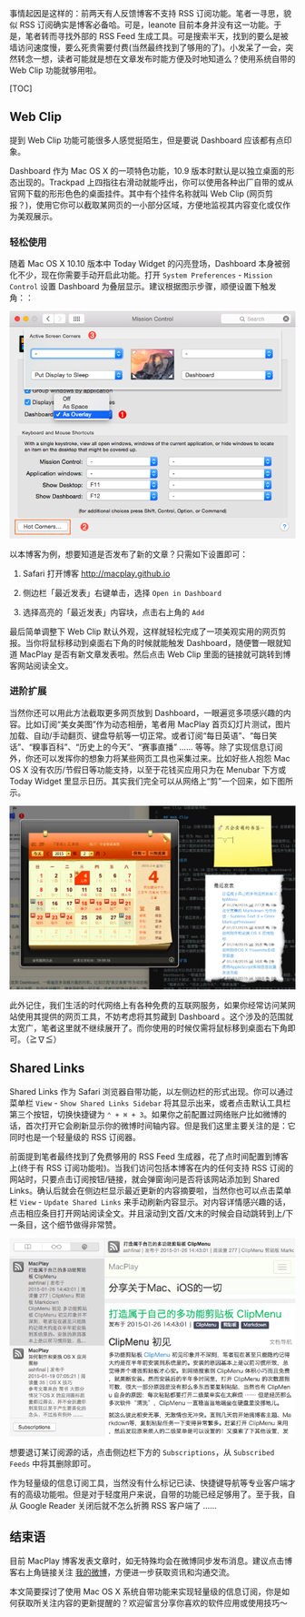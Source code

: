 <!--
.. title: Web Clip & Shared Links - Mac OS X 轻量级的信息订阅工具
.. slug: web-clip-shared-links-mac-os-x-qing-liang-ji-de-xin-xi-ding-yue-gong-ju
.. date: 2015-02-04 15:34:49 UTC+08:00
.. updated: 2017-10-26 11:34:49 UTC+08:00
.. tags: macos, rss
.. category:
.. link:
.. description:
.. type: text
.. nocomments:
.. password:
.. previewimage:
-->

事情起因是这样的：前两天有人反馈博客不支持 RSS 订阅功能。笔者一寻思，貌似 RSS 订阅确实是博客必备哈。可是，leanote 目前本身并没有这一功能。于是，笔者转而寻找外部的 RSS Feed 生成工具。可是搜索半天，找到的要么是被墙访问速度慢，要么死贵需要付费(当然最终找到了够用的了)。小发呆了一会，突然转念一想，读者可能就是想在文章发布时能方便及时地知道么？使用系统自带的 Web Clip 功能就够用啦。

<!-- TEASER_END -->

[TOC]

## Web Clip

提到 Web Clip 功能可能很多人感觉挺陌生，但是要说 Dashboard 应该都有点印象。

Dashboard 作为 Mac OS X 的一项特色功能，10.9 版本时默认是以独立桌面的形态出现的。Trackpad 上四指往右滑动就能呼出，你可以使用各种出厂自带的或从官网下载的形形色色的桌面挂件。其中有个挂件名称就叫 Web Clip (网页剪报？)，使用它你可以截取某网页的一小部分区域，方便地监视其内容变化或仅作为美观展示。

### 轻松使用

随着 Mac OS X 10.10 版本中 Today Widget 的闪亮登场，Dashboard 本身被弱化不少，现在你需要手动开启此功能。打开 `System Preferences` - `Mission Control` 设置 Dashboard 为叠层显示。建议根据图示步骤，顺便设置下触发角：：

![DashboardSetting](/images/dashboard_settings.png "DashboardSetting")

以本博客为例，想要知道是否发布了新的文章？只需如下设置即可：

1. Safari 打开博客 <http://macplay.github.io>

2. 侧边栏「最近发表」右键单击，选择 `Open in Dashboard`

3. 选择高亮的「最近发表」内容块，点击右上角的 `Add`

最后简单调整下 Web Clip 默认外观，这样就轻松完成了一项美观实用的网页剪报。当你将鼠标移动到桌面右下角的时候就能触发 Dashboard，随便瞥一眼就知道 MacPlay 是否有新文章发表啦。然后点击 Web Clip 里面的链接就可跳转到博客网站阅读全文。

### 进阶扩展

当然你还可以用此方法截取更多网页放到 Dashboard，一眼遍览多项感兴趣的内容。比如订阅“美女美图”作为动态相册，笔者用 MacPlay 首页幻灯片测试，图片加载、自动/手动翻页、键盘导航等一切正常。或者订阅“每日英语”、“每日笑话”、“糗事百科”、“历史上的今天”、“赛事直播” …… 等等。除了实现信息订阅外，你还可以发挥你的想象力将某些网页工具也采集过来。比如好些人抱怨 Mac OS X 没有农历/节假日等功能支持，以至于花钱买应用只为在 Menubar 下方或 Today Widget 里显示日历。其实我们完全可以从网络上“剪”一个回来，如下图所示。

![DashboardCalendar](/images/dashboard_calendar.png "DashboardCalendar")

此外记住，我们生活的时代网络上有各种免费的互联网服务，如果你经常访问某网站使用其提供的网页工具，不妨考虑将其剪藏到 Dashboard 。这个涉及的范围就太宽广，笔者这里就不继续展开了。而你使用的时候仅需将鼠标移到桌面右下角即可。（≧∇≦）

## Shared Links

Shared Links 作为 Safari 浏览器自带功能，以左侧边栏的形式出现。你可以通过菜单栏 `View` - `Show Shared Links Sidebar` 将其显示出来，或者点击默认工具栏第三个按钮，切换快捷键为 `⌃ + ⌘ + 3`。如果你之前配置过网络账户比如微博的话，首次打开它会刷新显示你的微博时间轴内容。但是我们这里主要关注的是：它同时也是一个轻量级的 RSS 订阅器。

前面提到笔者最终找到了免费够用的 RSS Feed 生成器，花了点时间配置到博客上(终于有 RSS 订阅功能啦)。当我们访问包括本博客在内的任何支持 RSS 订阅的网站时，只要点击订阅按钮/链接，就会弹窗询问是否将该网站添加到 Shared Links。确认后就会在侧边栏显示最近更新的内容摘要啦，当然你也可以点击菜单栏 `View` - `Update Shared Links` 来手动刷新内容显示。对内容详情感兴趣的话，点击相应条目打开网站阅读全文。并且滚动到文首/文末的时候会自动跳转到上/下一条目，这个细节做得非常赞。

![SLSidebar](/images/shared_links.png "SLSidebar")

想要退订某订阅源的话，点击侧边栏下方的 `Subscriptions`，从 `Subscribed Feeds` 中将其删除即可。

作为轻量级的信息订阅工具，当然没有什么标记已读、快捷键导航等专业客户端才有的高级功能啦。但是对于轻度用户来说，自带的功能已经足够用了。至于我，自从 Google Reader 关闭后就不怎么折腾 RSS 客户端了 ……

## 结束语

目前 MacPlay 博客发表文章时，如无特殊均会在微博同步发布消息。建议点击博客右上角链接关注 [我的微博][macplayweibo]，方便进一步获取资讯和沟通交流。

本文简要探讨了使用 Mac OS X 系统自带功能来实现轻量级的信息订阅，你是如何获取所关注内容的更新提醒的？欢迎留言分享你喜欢的软件应用或使用技巧～

[macplayweibo]:http://weibo.com/ashfinal/ "http://weibo.com/ashfinal/"
